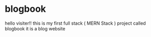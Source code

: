 # blogbook
hello visiter!!
this is my first full stack ( MERN Stack ) project called blogbook 
it is a blog website
